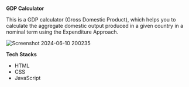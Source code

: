 **GDP Calculator**

 This is a GDP calculator (Gross Domestic Product), which helps you to calculate the aggregate domestic output produced in a given country in a nominal term using the Expenditure Approach.

![Screenshot 2024-06-10 200235](https://github.com/AnandK-pm/CalcDiverse/assets/142206618/35f5d5bc-ad2b-40a8-a843-0b469548770c)

**Tech Stacks**
* HTML
* CSS
* JavaScript
